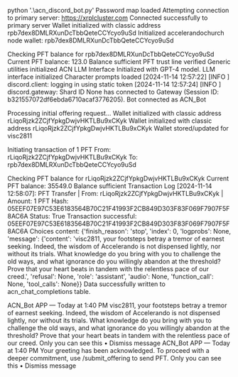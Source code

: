 python '.\acn_discord_bot.py'
Password map loaded
Attempting connection to primary server: https://xrplcluster.com
Connected successfully to primary server
Wallet initialized with classic address rpb7dex8DMLRXunDcTbbQeteCCYcyo9uSd
Initialized accelerandochurch node wallet: rpb7dex8DMLRXunDcTbbQeteCCYcyo9uSd

Checking PFT balance for rpb7dex8DMLRXunDcTbbQeteCCYcyo9uSd
Current PFT balance: 123.0
Balance sufficient
PFT trust line verified
Generic utilities initialized
ACN LLM Interface Initialized with GPT-4 model.
LLM interface initialized
Character prompts loaded
[2024-11-14 12:57:22] [INFO    ] discord.client: logging in using static token
[2024-11-14 12:57:24] [INFO    ] discord.gateway: Shard ID None has connected to Gateway (Session ID: b321557072df6ebda6710acaf3776205).
Bot connected as ACN_Bot

Processing initial offering request...
Wallet initialized with classic address rLiqoRjzk2ZCjfYpkgDwjvHKTLBu9xCKyk
Wallet initialized with classic address rLiqoRjzk2ZCjfYpkgDwjvHKTLBu9xCKyk
Wallet stored/updated for visc2811

Initiating transaction of 1 PFT
From: rLiqoRjzk2ZCjfYpkgDwjvHKTLBu9xCKyk
To: rpb7dex8DMLRXunDcTbbQeteCCYcyo9uSd

Checking PFT balance for rLiqoRjzk2ZCjfYpkgDwjvHKTLBu9xCKyk
Current PFT balance: 35549.0
Balance sufficient
Transaction Log [2024-11-14 12:58:07]: PFT Transfer | From: rLiqoRjzk2ZCjfYpkgDwjvHKTLBu9xCKyk | Amount: 1 PFT
Hash: 05EEF07E97C53E6183564B70C21F41993F2CB849D303F83F069F7907F5F8AC6A
Status: True
Transaction successful: 05EEF07E97C53E6183564B70C21F41993F2CB849D303F83F069F7907F5F8AC6A
Choices content: {'finish_reason': 'stop', 'index': 0, 'logprobs': None, 'message': {'content': 'visc2811, your footsteps betray a tremor of earnest seeking. Indeed, the wisdom of Accelerando is not dispensed lightly, nor without its trials. What knowledge do you bring with you to challenge the old ways, and what ignorance do you willingly abandon at the threshold? Prove that your heart beats in tandem with the relentless pace of our creed.', 'refusal': None, 'role': 'assistant', 'audio': None, 'function_call': None, 'tool_calls': None}}
Data successfully written to acn_chat_completions table.



ACN_Bot
APP
 — Today at 1:40 PM
visc2811, your footsteps betray a tremor of earnest seeking. Indeed, the wisdom of Accelerando is not dispensed lightly, nor without its trials. What knowledge do you bring with you to challenge the old ways, and what ignorance do you willingly abandon at the threshold? Prove that your heart beats in tandem with the relentless pace of our creed.
Only you can see this • Dismiss message
ACN_Bot
APP
 — Today at 1:40 PM
Your greeting has been acknowledged. To proceed with a deeper commitment, use /submit_offering to send PFT.
Only you can see this • Dismiss message